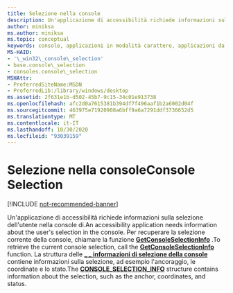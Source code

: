 ```yaml
---
title: Selezione nella console
description: Un'applicazione di accessibilità richiede informazioni sulla selezione dell'utente nella console di.
author: miniksa
ms.author: miniksa
ms.topic: conceptual
keywords: console, applicazioni in modalità carattere, applicazioni da riga di comando, applicazioni di terminale, api della console
MS-HAID:
- '\_win32\_console\_selection'
- base.console\_selection
- consoles.console\_selection
MSHAttr:
- PreferredSiteName:MSDN
- PreferredLib:/library/windows/desktop
ms.assetid: 2f631e1b-d502-45b7-9c15-34c01e913738
ms.openlocfilehash: afc2d0a7615381b394df7f496aaf1b2a6002d04f
ms.sourcegitcommit: 463975e71920908a6bff9a6a7291ddf3736652d5
ms.translationtype: MT
ms.contentlocale: it-IT
ms.lasthandoff: 10/30/2020
ms.locfileid: "93039159"
---
```

# <a name="console-selection"></a><span data-ttu-id="cbd82-104">Selezione nella console</span><span class="sxs-lookup"><span data-stu-id="cbd82-104">Console Selection</span></span>

[!INCLUDE [not-recommended-banner](./includes/not-recommended-banner.md)]

<span data-ttu-id="cbd82-105">Un'applicazione di accessibilità richiede informazioni sulla selezione dell'utente nella console di.</span><span class="sxs-lookup"><span data-stu-id="cbd82-105">An accessibility application needs information about the user's selection in the console.</span></span> <span data-ttu-id="cbd82-106">Per recuperare la selezione corrente della console, chiamare la funzione [**GetConsoleSelectionInfo**](getconsoleselectioninfo.md) .</span><span class="sxs-lookup"><span data-stu-id="cbd82-106">To retrieve the current console selection, call the [**GetConsoleSelectionInfo**](getconsoleselectioninfo.md) function.</span></span> <span data-ttu-id="cbd82-107">La struttura delle [**\_ \_ informazioni di selezione della console**](console-selection-info-str.md) contiene informazioni sulla selezione, ad esempio l'ancoraggio, le coordinate e lo stato.</span><span class="sxs-lookup"><span data-stu-id="cbd82-107">The [**CONSOLE\_SELECTION\_INFO**](console-selection-info-str.md) structure contains information about the selection, such as the anchor, coordinates, and status.</span></span>
